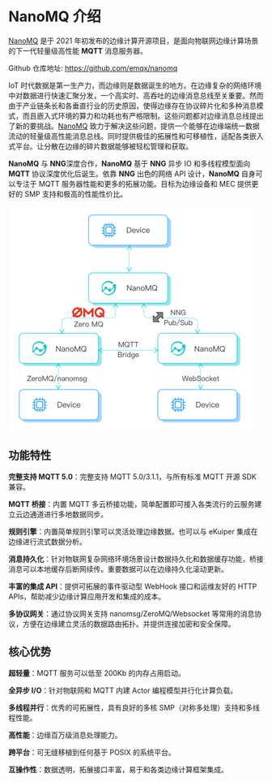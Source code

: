 # NanoMQ 介绍

[NanoMQ](https://nanomq.io/zh) 是于 2021 年初发布的边缘计算开源项目，是面向物联网边缘计算场景的下一代轻量级高性能 **MQTT** 消息服务器。

Github 仓库地址: https://github.com/emqx/nanomq

IoT 时代数据是第一生产力，而边缘则是数据诞生的地方。在边缘复杂的网络环境中对数据进行快速汇聚分发，一个高实时、高吞吐的边缘消息总线至关重要。然而由于产业链条长和各垂直行业的历史原因，使得边缘存在协议碎片化和多种消息模式，而且嵌入式环境的算力和功耗也有严格限制。这些问题都对边缘消息总线提出了新的要挑战。[NanoMQ](https://nanomq.io/zh) 致力于解决这些问题，提供一个能够在边缘端统一数据流动的轻量级高性能消息总线。同时提供极佳的拓展性和可移植性，适配各类嵌入式平台。让分散在边缘的碎片数据能够被轻松管理和获取。

**NanoMQ** 与 **NNG**深度合作，**NanoMQ** 基于 **NNG** 异步 IO 和多线程模型面向 **MQTT** 协议深度优化后诞生。依靠 **NNG** 出色的网络 API 设计，**NanoMQ** 自身可以专注于 MQTT 服务器性能和更多的拓展功能。目标为边缘设备和 MEC 提供更好的 SMP 支持和极高的性能性价比。

<img src="./images/NanoMQ-introduction.png" alt="img" style="zoom:50%;" />

## 功能特性

**完整支持 MQTT 5.0**：完整支持 MQTT 5.0/3.1.1，与所有标准 MQTT 开源 SDK 兼容。

**MQTT 桥接**：内置 MQTT 多云桥接功能，简单配置即可接入各类流行的云服务建立云边通道进行多地数据同步。

**规则引擎**：内置简单规则引擎可以灵活处理边缘数据。也可以与 eKuiper 集成在边缘进行流式数据分析。

**消息持久化**：针对物联网复杂网络环境场景设计数据持久化和数据缓存功能，桥接消息可以本地缓存后断网续传。重要数据可以在边缘持久化滚动更新。

**丰富的集成 API**：提供可拓展的事件驱动型 WebHook 接口和运维友好的 HTTP APIs，帮助减少边缘计算应用开发和集成的成本。

**多协议网关**：通过协议网关支持 nanomsg/ZeroMQ/Websocket 等常用的消息协议，方便在边缘建立灵活的数据路由拓扑。并提供连接加密和安全保障。

## 核心优势

**超轻量**：MQTT 服务可以低至 200Kb 的内存占用启动。

**全异步 I/O**：针对物联网和 MQTT 内建 Actor 编程模型并行化计算负载。

**多线程并行**：优秀的可拓展性，具有良好的多核 SMP（对称多处理）支持和多线程性能。

**高性能**：边缘百万级消息处理能力。

**跨平台**：可无缝移植到任何基于 POSIX 的系统平台。

**互操作性**：数据透明，拓展接口丰富，易于和各类边缘计算框架集成。

